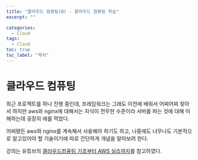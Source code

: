 ```yaml
---
title: "클라우드 컴퓨팅(0) - 클라우드 컴퓨팅 학습"
excerpt: ""

categories:
  - Cloud
tags:
  - Cloud
toc: true
toc_label: "목차"
---
```


# 클라우드 컴퓨팅

최근 프로젝트를 하나 진행 중인데, 프레임워크는 그래도 이전에 배워서 어찌어찌 찾아서 하지만 aws와 nginx에 대해서는 지식이 전무한 수준이라 서버를 파는 것에 대해 이해하는데 굉장히 애를 먹었다.

어찌됐든 aws와 nginx를 계속해서 사용해야 하기도 하고, 나중에도 너무나도 기본적으로 알고있어야 할 기술이기에 따로 간단하게 개념을 알아보려 한다.

강의는 유튜브의 <a href="https://www.youtube.com/playlist?list=PLmv2d328i1Q4ZK_7XQYB5SeMqNA4q_Ptq">클라우드컴퓨팅 기초부터 AWS 실습까지</a>를 참고하였다.